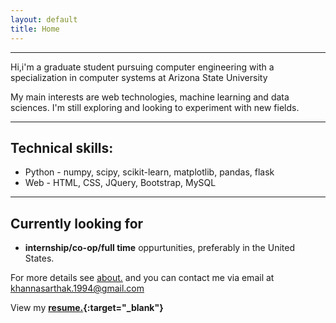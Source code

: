 ```yaml
---
layout: default
title: Home
---
```


---
Hi,i'm a graduate student pursuing computer engineering with a specialization in computer systems at Arizona State University

My main interests are web technologies, machine learning and data sciences. I'm still exploring and looking to experiment with new fields. 

---
## Technical skills:
+  Python - numpy, scipy, scikit-learn, matplotlib, pandas, flask
+  Web  - HTML, CSS, JQuery, Bootstrap, MySQL

---
## Currently looking for
* **internship/co-op/full time** oppurtunities, preferably in the United States.
   

For more details see [about.](http://khannasarthak.github.io/about/) and you can contact me via email at <a href="mailto:{{ site.email}}">khannasarthak.1994@gmail.com</a>

View my **[resume.](http://khannasarthak.github.io/SarthakKhannaCV.pdf){:target="_blank"}**



